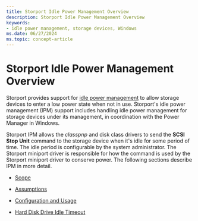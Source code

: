 ```yaml
---
title: Storport Idle Power Management Overview
description: Storport Idle Power Management Overview
keywords:
- idle power management, storage devices, Windows
ms.date: 06/27/2024
ms.topic: concept-article
---
```


# Storport Idle Power Management Overview

Storport provides support for [idle power management](../kernel/detecting-an-idle-device.md) to allow storage devices to enter a low power state when not in use. Storport's idle power management (IPM) support includes handling idle power management for storage devices under its management, in coordination with the Power Manager in Windows.

Storport IPM allows the *classpnp* and disk class drivers to send the **SCSI Stop Unit** command to the storage device when it's idle for some period of time. The idle period is configurable by the system administrator. The Storport miniport driver is responsible for how the command is used by the Storport miniport driver to conserve power. The following sections describe IPM in more detail.

- [Scope](ipm-scope.md)

- [Assumptions](ipm-assumptions.md)

- [Configuration and Usage](ipm-configuration-and-usage.md)

- [Hard Disk Drive Idle Timeout](ipm-hard-disk-drive-idle-timeout.md)
